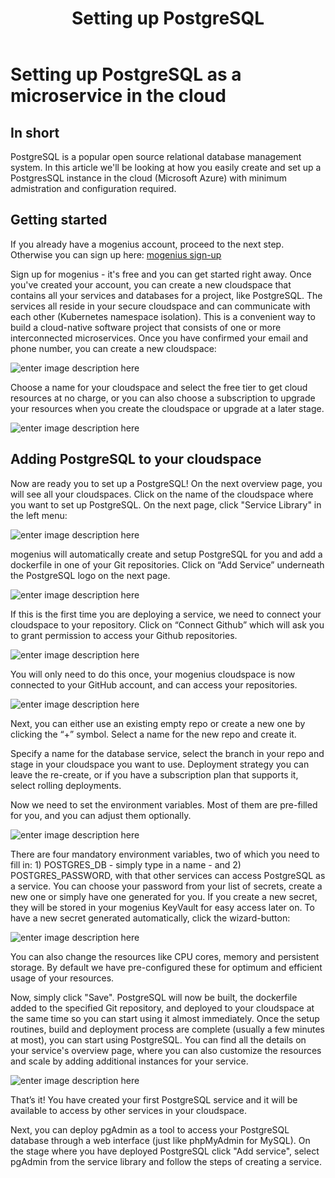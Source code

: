 ﻿---
sidebar_position: 17
title: Setting up PostgreSQL
---

# Setting up PostgreSQL as a microservice in the cloud


## In short

PostgreSQL is a popular open source relational database management system. In this article we'll be looking at how you easily create and set up a PostgresSQL instance in the cloud (Microsoft Azure) with minimum admistration and configuration required.

## Getting started

If you already have a mogenius account, proceed to the next step. Otherwise you can sign up here: [mogenius sign-up](https://studio.mogenius.com/user/registration)

Sign up for mogenius - it's free and you can get started right away. Once you've created your account, you can create a new cloudspace that contains all your services and databases for a project, like PostgreSQL. The services all reside in your secure cloudspace and can communicate with each other (Kubernetes namespace isolation). This is a convenient way to build a cloud-native software project that consists of one or more interconnected microservices. Once you have confirmed your email and phone number, you can create a new cloudspace:

![enter image description here](https://api.mogenius.com/file/id/115e92a0-6daa-4b15-9420-438448351d89)

Choose a name for your cloudspace and select the free tier to get cloud resources at no charge, or you can also choose a subscription to upgrade your resources when you create the cloudspace or upgrade at a later stage.

![enter image description here](https://api.mogenius.com/file/id/a8c2aaca-fbe7-401a-bf63-0c99024e2c94)

## Adding PostgreSQL to your cloudspace

Now are ready you to set up a PostgreSQL! On the next overview page, you will see all your cloudspaces. Click on the name of the cloudspace where you want to set up PostgreSQL. On the next page, click "Service Library" in the left menu:

![enter image description here](https://api.mogenius.com/file/id/a12d10f1-4b9b-4adb-95ec-db193e1db440)

mogenius will automatically create and setup PostgreSQL for you and add a dockerfile in one of your Git repositories. Click on “Add Service” underneath the PostgreSQL logo on the next page.

![enter image description here](https://api.mogenius.com/file/id/da5087e4-58cf-41fa-a4aa-99ba089512e8)

If this is the first time you are deploying a service, we need to connect your cloudspace to your repository. Click on “Connect Github” which will ask you to grant permission to access your Github repositories.

![enter image description here](https://api.mogenius.com/file/id/88626d92-fa15-4d9e-8598-6a914daa633c)

You will only need to do this once, your mogenius cloudspace is now connected to your GitHub account, and can access your repositories.

![enter image description here](https://api.mogenius.com/file/id/65b7d992-c819-4025-8ff2-1e49bf8955ff)

Next, you can either use an existing empty repo or create a new one by clicking the “+” symbol. Select a name for the new repo and create it.

Specify a name for the database service, select the branch in your repo and stage in your cloudspace you want to use. Deployment strategy you can leave the re-create, or if you have a subscription plan that supports it, select rolling deployments. 

Now we need to set the environment variables. Most of them are pre-filled for you, and you can adjust them optionally.

![enter image description here](https://api.mogenius.com/file/id/876a954a-455e-4e47-ad8f-2dc46ab2c34d)

There are four mandatory environment variables, two of which you need to fill in: 1) POSTGRES_DB - simply type in a name - and 2) POSTGRES_PASSWORD, with that other services can access PostgreSQL as a service. You can choose your password from your list of secrets, create a new one or simply have one generated for you. If you create a new secret, they will be stored in your mogenius KeyVault for easy access later on. To have a new secret generated automatically, click the wizard-button:
 
![enter image description here](https://api.mogenius.com/file/id/9ce82a26-eb36-4229-a5b7-daba90f6e8cb)

You can also change the resources like CPU cores, memory and persistent storage. By default we have pre-configured these for optimum and efficient usage of your resources.

Now, simply click "Save". PostgreSQL will now be built, the dockerfile added to the specified Git repository, and deployed to your cloudspace at the same time so you can start using it almost immediately. Once the setup routines, build and deployment process are complete (usually a few minutes at most), you can start using PostgreSQL. You can find all the details on your service's overview page, where you can also customize the resources and scale by adding additional instances for your service.

![enter image description here](https://api.mogenius.com/file/id/b8827312-5dcd-4f0b-8cf0-279a53f757f0)

That’s it! You have created your first PostgreSQL service and it will be available to access by other services in your cloudspace.

Next, you can deploy pgAdmin as a tool to access your PostgreSQL database through a web interface (just like phpMyAdmin for MySQL). On the stage where you have deployed PostgreSQL click "Add service", select pgAdmin from the service library and follow the steps of creating a service.


